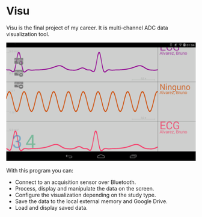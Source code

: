 Visu
====

Visu is the final project of my career. It is multi-channel ADC data visualization tool. 

![Alt text](https://github.com/brunoalvarez89/Visu/blob/master/Screenshot.png)

With this program you can:
* Connect to an acquisition sensor over Bluetooth.
* Process, display and manipulate the data on the screen.
* Configure the visualization depending on the study type.
* Save the data to the local external memory and Google Drive.
* Load and display saved data.
